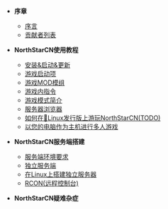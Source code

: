 - **序章**

  - [序言](README.md)
  - [贡献者列表](contributors.md)

- **NorthStarCN使用教程**

  - [安装&启动&更新](installing-northstar/basic-setup.md)
  - [游戏启动项](using-northstar/launch-arguments.md)
  - [游戏MOD模组](using-northstar/mods.md)
  - [游戏内指令](using-northstar/commands.md)
  - [游戏模式简介](using-northstar/gamemodes.md)
  - [服务器浏览器](using-northstar/server-browser.md)
  - [如何在🐧Linux发行版上游玩NorthStarCN(TODO)](installing-northstar/playing-on-linux.md)
  - [以您的电脑作为主机进行多人游戏](servers/dedicated-server/basic-listen-server.md)

- **NorthStarCN服务端搭建**

  - [服务端环境要求](servers/dedicated-server/basic-requirements.md)
  - [独立服务端](servers/dedicated-server/README.md)
  - [在Linux上搭建独立服务器](servers/dedicated-server/hosting-on-linux.md)
  - [RCON(远程控制台)](servers/dedicated-server/RCON.md)

- **NorthStarCN疑难杂症**
